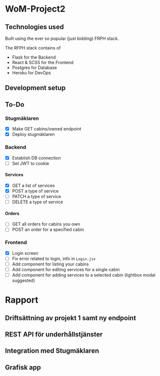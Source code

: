 # WoM-Project2
## Technologies used
Built using the ever so popular (just kidding) FRPH stack.

The RFPH stack contains of
- Flask for the Backend
- React & SCSS for the Frontend
- Postgres for Database
- Heroku for DevOps

## Development setup

## To-Do 
### Stugmäklaren
- [x] Make GET cabins/owned endpoint
- [x] Deploy stugmäklaren
### Backend
- [x] Establish DB connection
- [ ] Set JWT to cookie
#### Services
- [x] GET a list of services
- [x] POST a type of service
- [ ] PATCH a type of service
- [ ] DELETE a type of service
#### Orders
- [ ] GET all orders for cabins you own
- [ ] POST an order for a specified cabin
### Frontend
- [x] Login screen
- [ ] Fix error related to login, info in `Login.jsx`
- [ ] Add component for listing your cabins
- [ ] Add component for editing services for a single cabin
- [ ] Add component for adding  services to a selected cabin (lightbox modal suggested)

# Rapport
## Driftsättning av projekt 1 samt ny endpoint

##  REST API för underhållstjänster

## Integration med Stugmäklaren

## Grafisk app
